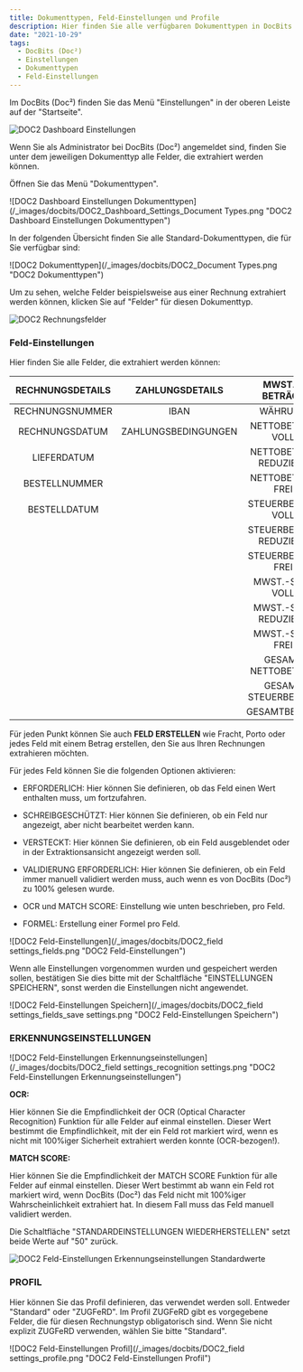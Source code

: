 ```yaml
---
title: Dokumenttypen, Feld-Einstellungen und Profile
description: Hier finden Sie alle verfügbaren Dokumenttypen in DocBits (Doc²) wie Rechnung, Gutschrift, Lieferschein, Auftragsbestätigung und viele mehr.
date: "2021-10-29"
tags:
  - DocBits (Doc²)
  - Einstellungen
  - Dokumenttypen
  - Feld-Einstellungen
---
```


Im DocBits (Doc²) finden Sie das Menü "Einstellungen" in der oberen Leiste auf der "Startseite".

![DOC2 Dashboard Einstellungen](/_images/docbits/DOC2_Dashboard_Settings.png "DOC2 Dashboard Einstellungen")

Wenn Sie als Administrator bei DocBits (Doc²) angemeldet sind, finden Sie unter dem jeweiligen Dokumenttyp alle Felder, die extrahiert werden können.

Öffnen Sie das Menü "Dokumenttypen".

![DOC2 Dashboard Einstellungen Dokumenttypen](/_images/docbits/DOC2_Dashboard_Settings_Document Types.png "DOC2 Dashboard Einstellungen Dokumenttypen")

In der folgenden Übersicht finden Sie alle Standard-Dokumenttypen, die für Sie verfügbar sind:

![DOC2 Dokumenttypen](/_images/docbits/DOC2_Document Types.png "DOC2 Dokumenttypen")

Um zu sehen, welche Felder beispielsweise aus einer Rechnung extrahiert werden können, klicken Sie auf "Felder" für diesen Dokumenttyp.

![DOC2 Rechnungsfelder](/_images/docbits/DOC2_Invoice_Fields.png "DOC2 Rechnungsfelder")

### Feld-Einstellungen

Hier finden Sie alle Felder, die extrahiert werden können:

| RECHNUNGSDETAILS   | ZAHLUNGSDETAILS     |  MWST. & BETRÄGE    |  LIEFERANTENDETAILS |
|       :----:       |        :----:       |       :----:        |      :----:         |
| RECHNUNGSNUMMER    | IBAN                | WÄHRUNG             | ADRESSE             |
| RECHNUNGSDATUM     | ZAHLUNGSBEDINGUNGEN | NETTOBETRAG VOLL     | LIEFERANTENNAME     |
| LIEFERDATUM        |                     | NETTOBETRAG REDUZIERT  | LIEFERANTEN-ID           |
| BESTELLNUMMER      |                     | NETTOBETRAG FREI     | LIEFERANTEN-MWST          |
| BESTELLDATUM       |                     | STEUERBETRAG VOLL     |                     |
|                    |                     | STEUERBETRAG REDUZIERT  |                     |
|                    |                     | STEUERBETRAG FREI     |                     |
|                    |                     | MWST.-SATZ VOLL       |                     |
|                    |                     | MWST.-SATZ REDUZIERT    |                     |
|                    |                     | MWST.-SATZ FREI       |                     |
|                    |                     | GESAMT NETTOBETRAG    |                     |
|                    |                     | GESAMT STEUERBETRAG    |                     |
|                    |                     | GESAMTBETRAG        |                     |


Für jeden Punkt können Sie auch **FELD ERSTELLEN** wie Fracht, Porto oder jedes Feld mit einem Betrag erstellen, den Sie aus Ihren Rechnungen extrahieren möchten.

Für jedes Feld können Sie die folgenden Optionen aktivieren:

- ERFORDERLICH: Hier können Sie definieren, ob das Feld einen Wert enthalten muss, um fortzufahren.

- SCHREIBGESCHÜTZT: Hier können Sie definieren, ob ein Feld nur angezeigt, aber nicht bearbeitet werden kann.

- VERSTECKT: Hier können Sie definieren, ob ein Feld ausgeblendet oder in der Extraktionsansicht angezeigt werden soll.

- VALIDIERUNG ERFORDERLICH: Hier können Sie definieren, ob ein Feld immer manuell validiert werden muss, auch wenn es von DocBits (Doc²) zu 100% gelesen wurde.

- OCR und MATCH SCORE: Einstellung wie unten beschrieben, pro Feld.

- FORMEL: Erstellung einer Formel pro Feld.

![DOC2 Feld-Einstellungen](/_images/docbits/DOC2_field settings_fields.png "DOC2 Feld-Einstellungen")

Wenn alle Einstellungen vorgenommen wurden und gespeichert werden sollen, bestätigen Sie dies bitte mit der Schaltfläche "EINSTELLUNGEN SPEICHERN", sonst werden die Einstellungen nicht angewendet.

![DOC2 Feld-Einstellungen Speichern](/_images/docbits/DOC2_field settings_fields_save settings.png "DOC2 Feld-Einstellungen Speichern")

### ERKENNUNGSEINSTELLUNGEN

![DOC2 Feld-Einstellungen Erkennungseinstellungen](/_images/docbits/DOC2_field settings_recognition settings.png "DOC2 Feld-Einstellungen Erkennungseinstellungen")

**OCR:**

Hier können Sie die Empfindlichkeit der OCR (Optical Character Recognition) Funktion für alle Felder auf einmal einstellen. Dieser Wert bestimmt die Empfindlichkeit, mit der ein Feld rot markiert wird, wenn es nicht mit 100%iger Sicherheit extrahiert werden konnte (OCR-bezogen!).

**MATCH SCORE:**

Hier können Sie die Empfindlichkeit der MATCH SCORE Funktion für alle Felder auf einmal einstellen. Dieser Wert bestimmt ab wann ein Feld rot markiert wird, wenn DocBits (Doc²) das Feld nicht mit 100%iger Wahrscheinlichkeit extrahiert hat. In diesem Fall muss das Feld manuell validiert werden.

Die Schaltfläche "STANDARDEINSTELLUNGEN WIEDERHERSTELLEN" setzt beide Werte auf "50" zurück.

![DOC2 Feld-Einstellungen Erkennungseinstellungen Standardwerte](/_images/docbits/image-3.png "DOC2 Feld-Einstellungen Erkennungseinstellungen Standardwerte")

### PROFIL

Hier können Sie das Profil definieren, das verwendet werden soll. Entweder "Standard" oder "ZUGFeRD". Im Profil ZUGFeRD gibt es vorgegebene Felder, die für diesen Rechnungstyp obligatorisch sind. Wenn Sie nicht explizit ZUGFeRD verwenden, wählen Sie bitte "Standard".

![DOC2 Feld-Einstellungen Profil](/_images/docbits/DOC2_field settings_profile.png "DOC2 Feld-Einstellungen Profil")